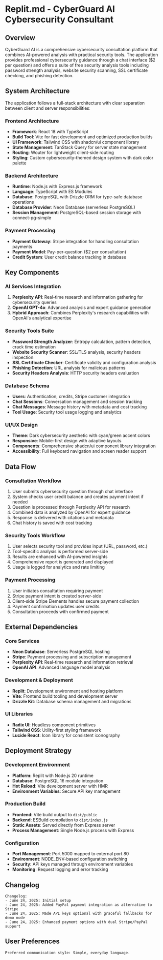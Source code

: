 # Replit.md - CyberGuard AI Cybersecurity Consultant

## Overview

CyberGuard AI is a comprehensive cybersecurity consultation platform that combines AI-powered analysis with practical security tools. The application provides professional cybersecurity guidance through a chat interface ($2 per question) and offers a suite of free security analysis tools including password strength analysis, website security scanning, SSL certificate checking, and phishing detection.

## System Architecture

The application follows a full-stack architecture with clear separation between client and server responsibilities:

### Frontend Architecture
- **Framework**: React 18 with TypeScript
- **Build Tool**: Vite for fast development and optimized production builds
- **UI Framework**: Tailwind CSS with shadcn/ui component library
- **State Management**: TanStack Query for server state management
- **Routing**: Wouter for lightweight client-side routing
- **Styling**: Custom cybersecurity-themed design system with dark color palette

### Backend Architecture
- **Runtime**: Node.js with Express.js framework
- **Language**: TypeScript with ES Modules
- **Database**: PostgreSQL with Drizzle ORM for type-safe database operations
- **Database Provider**: Neon Database (serverless PostgreSQL)
- **Session Management**: PostgreSQL-based session storage with connect-pg-simple

### Payment Processing
- **Payment Gateway**: Stripe integration for handling consultation payments
- **Payment Model**: Pay-per-question ($2 per consultation)
- **Credit System**: User credit balance tracking in database

## Key Components

### AI Services Integration
1. **Perplexity API**: Real-time research and information gathering for cybersecurity queries
2. **OpenAI GPT-4o**: Advanced analysis and expert guidance generation
3. **Hybrid Approach**: Combines Perplexity's research capabilities with OpenAI's analytical expertise

### Security Tools Suite
- **Password Strength Analyzer**: Entropy calculation, pattern detection, crack time estimation
- **Website Security Scanner**: SSL/TLS analysis, security headers inspection
- **SSL Certificate Checker**: Certificate validity and configuration analysis
- **Phishing Detection**: URL analysis for malicious patterns
- **Security Headers Analysis**: HTTP security headers evaluation

### Database Schema
- **Users**: Authentication, credits, Stripe customer integration
- **Chat Sessions**: Conversation management and session tracking
- **Chat Messages**: Message history with metadata and cost tracking
- **Tool Usage**: Security tool usage logging and analytics

### UI/UX Design
- **Theme**: Dark cybersecurity aesthetic with cyan/green accent colors
- **Responsive**: Mobile-first design with adaptive layouts
- **Components**: Comprehensive shadcn/ui component library integration
- **Accessibility**: Full keyboard navigation and screen reader support

## Data Flow

### Consultation Workflow
1. User submits cybersecurity question through chat interface
2. System checks user credit balance and creates payment intent if needed
3. Question is processed through Perplexity API for research
4. Combined data is analyzed by OpenAI for expert guidance
5. Response is delivered with citations and metadata
6. Chat history is saved with cost tracking

### Security Tools Workflow
1. User selects security tool and provides input (URL, password, etc.)
2. Tool-specific analysis is performed server-side
3. Results are enhanced with AI-powered insights
4. Comprehensive report is generated and displayed
5. Usage is logged for analytics and rate limiting

### Payment Processing
1. User initiates consultation requiring payment
2. Stripe payment intent is created server-side
3. Client-side Stripe Elements handles secure payment collection
4. Payment confirmation updates user credits
5. Consultation proceeds with confirmed payment

## External Dependencies

### Core Services
- **Neon Database**: Serverless PostgreSQL hosting
- **Stripe**: Payment processing and subscription management
- **Perplexity API**: Real-time research and information retrieval
- **OpenAI API**: Advanced language model analysis

### Development & Deployment
- **Replit**: Development environment and hosting platform
- **Vite**: Frontend build tooling and development server
- **Drizzle Kit**: Database schema management and migrations

### UI Libraries
- **Radix UI**: Headless component primitives
- **Tailwind CSS**: Utility-first styling framework
- **Lucide React**: Icon library for consistent iconography

## Deployment Strategy

### Development Environment
- **Platform**: Replit with Node.js 20 runtime
- **Database**: PostgreSQL 16 module integration
- **Hot Reload**: Vite development server with HMR
- **Environment Variables**: Secure API key management

### Production Build
- **Frontend**: Vite build output to `dist/public`
- **Backend**: ESBuild compilation to `dist/index.js`
- **Static Assets**: Served directly from Express server
- **Process Management**: Single Node.js process with Express

### Configuration
- **Port Management**: Port 5000 mapped to external port 80
- **Environment**: NODE_ENV-based configuration switching
- **Security**: API keys managed through environment variables
- **Monitoring**: Request logging and error tracking

## Changelog

```
Changelog:
- June 24, 2025: Initial setup
- June 24, 2025: Added PayPal payment integration as alternative to Stripe
- June 24, 2025: Made API keys optional with graceful fallbacks for demo mode
- June 24, 2025: Enhanced payment options with dual Stripe/PayPal support
```

## User Preferences

```
Preferred communication style: Simple, everyday language.
```